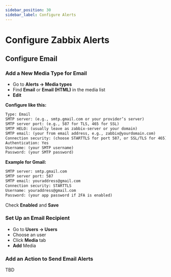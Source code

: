 ```yaml
---
sidebar_position: 30
sidebar_label: Configure Alerts
---
```


# Configure Zabbix Alerts

## Configure Email

### Add a New Media Type for Email

- Go to **Alerts → Media types**
- Find **Email** or **Email (HTML)** in the media list
- **Edit**

**Configure like this:**

```txt
Type: Email
SMTP server: (e.g., smtp.gmail.com or your provider’s server)
SMTP server port: (e.g., 587 for TLS, 465 for SSL)
SMTP HELO: (usually leave as zabbix-server or your domain)
SMTP email: (your from email address, e.g., zabbix@yourdomain.com)
Connection security: (choose STARTTLS for port 587, or SSL/TLS for 465)
Authentication: Yes
Username: (your SMTP username)
Password: (your SMTP password)
```

**Example for Gmail:**

```txt
SMTP server: smtp.gmail.com
SMTP server port: 587
SMTP email: youraddress@gmail.com
Connection security: STARTTLS
Username: youraddress@gmail.com
Password: (your app password if 2FA is enabled)
```

Check **Enabled** and **Save**

### Set Up an Email Recipient

- Go to **Users → Users**
- Choose an user
- Click **Media** tab
- **Add** Media

### Add an Action to Send Email Alerts

TBD
